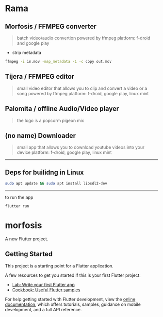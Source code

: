 # Rama

## Morfosis / FFMPEG converter
> batch video/audio convertion powered by ffmpeg
platform: f-droid and google play

- strip metadata

```sh
ffmpeg -i in.mov -map_metadata -1 -c copy out.mov
```

## Tijera / FFMPEG editor
> small video editor that allows you to clip and convert a video or a song powered by ffmpeg
platform: f-droid, google play, linux mint

## Palomita / offline Audio/Video player
> the logo is a popcorm pigeon mix

## (no name) Downloader
> small app that allows you to download youtube videos into your device
platform: f-droid, google play, linux mint
------------------------------------------------------------

## Deps for builidng in Linux
```sh
sudo apt update && sudo apt install libsdl2-dev
```

----------------------------------------------------------

to run the app
```
flutter run
```


# morfosis

A new Flutter project.

## Getting Started

This project is a starting point for a Flutter application.

A few resources to get you started if this is your first Flutter project:

- [Lab: Write your first Flutter app](https://docs.flutter.dev/get-started/codelab)
- [Cookbook: Useful Flutter samples](https://docs.flutter.dev/cookbook)

For help getting started with Flutter development, view the
[online documentation](https://docs.flutter.dev/), which offers tutorials,
samples, guidance on mobile development, and a full API reference.

